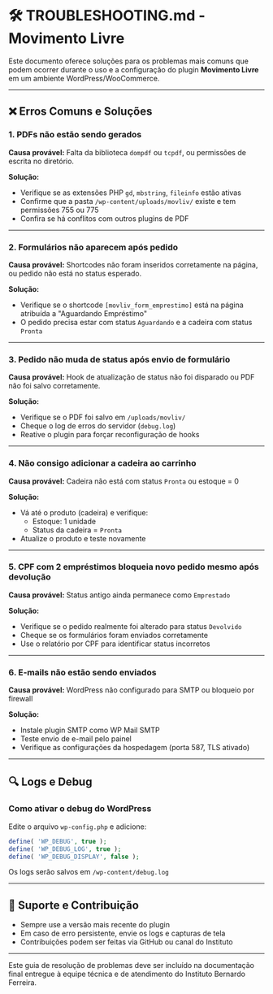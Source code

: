 # 🛠️ TROUBLESHOOTING.md - Movimento Livre

Este documento oferece soluções para os problemas mais comuns que podem ocorrer durante o uso e a configuração do plugin **Movimento Livre** em um ambiente WordPress/WooCommerce.

---

## ❌ Erros Comuns e Soluções

### 1. PDFs não estão sendo gerados

**Causa provável:** Falta da biblioteca `dompdf` ou `tcpdf`, ou permissões de escrita no diretório.

**Solução:**

- Verifique se as extensões PHP `gd`, `mbstring`, `fileinfo` estão ativas
- Confirme que a pasta `/wp-content/uploads/movliv/` existe e tem permissões 755 ou 775
- Confira se há conflitos com outros plugins de PDF

---

### 2. Formulários não aparecem após pedido

**Causa provável:** Shortcodes não foram inseridos corretamente na página, ou pedido não está no status esperado.

**Solução:**

- Verifique se o shortcode `[movliv_form_emprestimo]` está na página atribuída a "Aguardando Empréstimo"
- O pedido precisa estar com status `Aguardando` e a cadeira com status `Pronta`

---

### 3. Pedido não muda de status após envio de formulário

**Causa provável:** Hook de atualização de status não foi disparado ou PDF não foi salvo corretamente.

**Solução:**

- Verifique se o PDF foi salvo em `/uploads/movliv/`
- Cheque o log de erros do servidor (`debug.log`)
- Reative o plugin para forçar reconfiguração de hooks

---

### 4. Não consigo adicionar a cadeira ao carrinho

**Causa provável:** Cadeira não está com status `Pronta` ou estoque = 0

**Solução:**

- Vá até o produto (cadeira) e verifique:
  - Estoque: 1 unidade
  - Status da cadeira = `Pronta`
- Atualize o produto e teste novamente

---

### 5. CPF com 2 empréstimos bloqueia novo pedido mesmo após devolução

**Causa provável:** Status antigo ainda permanece como `Emprestado`

**Solução:**

- Verifique se o pedido realmente foi alterado para status `Devolvido`
- Cheque se os formulários foram enviados corretamente
- Use o relatório por CPF para identificar status incorretos

---

### 6. E-mails não estão sendo enviados

**Causa provável:** WordPress não configurado para SMTP ou bloqueio por firewall

**Solução:**

- Instale plugin SMTP como WP Mail SMTP
- Teste envio de e-mail pelo painel
- Verifique as configurações da hospedagem (porta 587, TLS ativado)

---

## 🔍 Logs e Debug

### Como ativar o debug do WordPress

Edite o arquivo `wp-config.php` e adicione:

```php
define( 'WP_DEBUG', true );
define( 'WP_DEBUG_LOG', true );
define( 'WP_DEBUG_DISPLAY', false );
```

Os logs serão salvos em `/wp-content/debug.log`

---

## 🧰 Suporte e Contribuição

- Sempre use a versão mais recente do plugin
- Em caso de erro persistente, envie os logs e capturas de tela
- Contribuições podem ser feitas via GitHub ou canal do Instituto

---

Este guia de resolução de problemas deve ser incluído na documentação final entregue à equipe técnica e de atendimento do Instituto Bernardo Ferreira.

